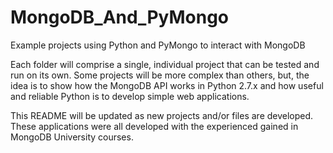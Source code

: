 # MongoDB_And_PyMongo
Example projects using Python and PyMongo to interact with MongoDB

Each folder will comprise a single, individual project that can be tested and run on its own. Some projects will be more complex than others, but, the idea is to show how the MongoDB API works in Python 2.7.x and how useful and reliable Python is to develop simple web applications.

This README will be updated as new projects and/or files are developed. These applications were all developed with the experienced gained in MongoDB University courses.

